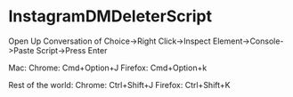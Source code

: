 # InstagramDMDeleterScript
Open Up Conversation of Choice->Right Click->Inspect Element->Console->Paste Script->Press Enter

Mac:
  Chrome:  Cmd+Option+J
  Firefox: Cmd+Option+k
  
Rest of the world:
  Chrome: Ctrl+Shift+J
  Firefox: Ctrl+Shift+K
  
